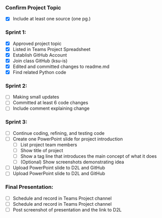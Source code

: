 ### Confirm Project Topic <br>
- [x] Include at least one source (one pg.)

### Sprint 1: <br>
- [x] Approved project topic <br> 
- [x] Listed in Teams Project Spreadsheet <br> 
- [x] Establish GitHub Account <br> 
- [x] Join class GitHub (ksu-is) <br> 
- [x] Edited and committed changes to readme.md <br> 
- [x] Find related Python code <br> 
	
### Sprint 2: <br>
- [ ] Making small updates <br> 
- [ ] Committed at least 6 code changes <br> 
- [ ] Include comment explaining change <br> 

### Sprint 3: <br>
- [ ] Continue coding, refining, and testing code <br> 
- [ ] Create one PowerPoint slide for project introduction <br>
	- [ ] List project team members
	- [ ] Show title of project
	- [ ] Show a tag line that introduces the main concept of what it does
	- [ ] \(Optional) Show screenshots demonstrating idea
- [ ] Upload PowerPoint slide to D2L and GitHub <br> 
- [ ] Upload PowerPoint slide to D2L and GitHub <br> 

### Final Presentation: <br>
- [ ] Schedule and record in Teams Project channel <br> 
- [ ] Schedule and record in Teams Project channel <br> 
- [ ] Post screenshot of presentation and the link to D2L <br> 
